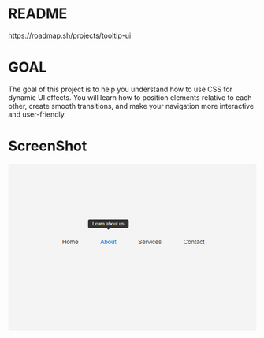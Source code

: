 # README

https://roadmap.sh/projects/tooltip-ui

# GOAL

The goal of this project is to help you understand how to use CSS for dynamic UI effects. You will learn how to position elements relative to each other, create smooth transitions, and make your navigation more interactive and user-friendly. 

# ScreenShot


![alt text](09-Tooltip-ui.png)

